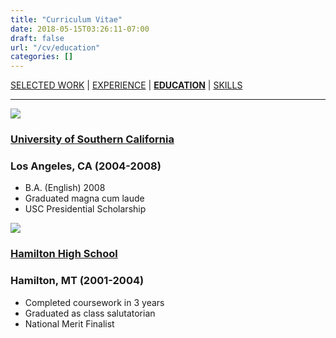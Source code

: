 ```yaml
---
title: "Curriculum Vitae"
date: 2018-05-15T03:26:11-07:00
draft: false
url: "/cv/education"
categories: []
---
```


<div class="center cv_menu">
  <a href="/cv#work">SELECTED WORK</a> |
  <a href="/cv/experience">EXPERIENCE</a> |
  <a href="/cv/education"><strong>EDUCATION</strong></a> |
  <a href="/cv/skills">SKILLS</a>
  <br />
</div>

---

[![](/img/sites/usc2.jpg#thumbnail)](http://www.usc.edu/)
### [University of Southern California](http://www.usc.edu/)
### Los Angeles, CA (2004-2008)

*   B.A. (English) 2008
*   Graduated magna cum laude
*   USC Presidential Scholarship





[![](/img/sites/hhs2.jpg#thumbnail)](http://www.hsd3.org/)
### [Hamilton High School](http://www.hsd3.org/)
### Hamilton, MT (2001-2004)

*   Completed coursework in 3 years
*   Graduated as class salutatorian
*   National Merit Finalist



